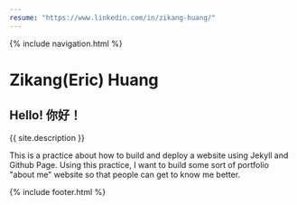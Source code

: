 ```yaml
---
resume: "https://www.linkedin.com/in/zikang-huang/"
---
```


{% include navigation.html %}

# Zikang(Eric) Huang

## Hello! 你好！
{{ site.description }}

This is a practice about how to build and deploy a website using Jekyll and Github Page. Using this practice, I want to build some sort of portfolio "about me" website so that people can get to know me better.


{% include footer.html %}
